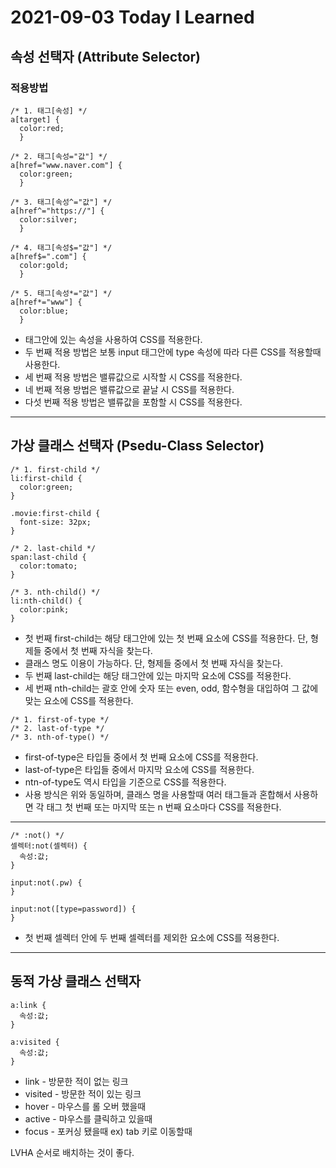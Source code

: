 # 2021-09-03 Today I Learned

## 속성 선택자 (Attribute Selector)
### 적용방법   
~~~
/* 1. 태그[속성] */
a[target] {
  color:red;
  }
  
/* 2. 태그[속성="값"] */
a[href="www.naver.com"] {
  color:green;
  }
  
/* 3. 태그[속성^="값"] */
a[href^="https://"] {
  color:silver;
  }
  
/* 4. 태그[속성$="값"] */
a[href$=".com"] {
  color:gold;
  }
  
/* 5. 태그[속성*="값"] */
a[href*="www"] {
  color:blue;
  }
~~~
* 태그안에 있는 속성을 사용하여 CSS를 적용한다.
* 두 번째 적용 방법은 보통 input 태그안에 type 속성에 따라 다른 CSS를 적용할때 사용한다.
* 세 번째 적용 방법은 밸류값으로 시작할 시 CSS를 적용한다.
* 네 번째 적용 방법은 밸류값으로 끝날 시 CSS를 적용한다.
* 다섯 번째 적용 방법은 밸류값을 포함할 시 CSS를 적용한다.
***

## 가상 클래스 선택자 (Psedu-Class Selector)
~~~
/* 1. first-child */
li:first-child {
  color:green;
}

.movie:first-child {
  font-size: 32px;
}

/* 2. last-child */
span:last-child {
  color:tomato;
}

/* 3. nth-child() */
li:nth-child() {
  color:pink;
}
~~~
* 첫 번째 first-child는 해당 태그안에 있는 첫 번째 요소에 CSS를 적용한다. 단, 형제들 중에서 첫 번째 자식을 찾는다.
* 클래스 명도 이용이 가능하다. 단, 형제들 중에서 첫 번째 자식을 찾는다.
* 두 번째 last-child는 해당 태그안에 있는 마지막 요소에 CSS를 적용한다.
* 세 번째 nth-child는 괄호 안에 숫자 또는 even, odd, 함수형을 대입하여 그 값에 맞는 요소에 CSS를 적용한다.


~~~
/* 1. first-of-type */
/* 2. last-of-type */
/* 3. nth-of-type() */
~~~
* first-of-type은 타입들 중에서 첫 번째 요소에 CSS를 적용한다.
* last-of-type은 타입들 중에서 마지막 요소에 CSS를 적용한다.
* ntn-of-type도 역시 타입을 기준으로 CSS를 적용한다.
* 사용 방식은 위와 동일하며, 클래스 명을 사용할때 여러 태그들과 혼합해서 사용하면 각 태그 첫 번째 또는 마지막 또는 n 번째 요소마다 CSS를 적용한다.

***

~~~
/* :not() */
셀렉터:not(셀렉터) {
  속성:값;
}

input:not(.pw) {
}

input:not([type=password]) {
}
~~~
* 첫 번째 셀렉터 안에 두 번째 셀렉터를 제외한 요소에 CSS를 적용한다.

***
## 동적 가상 클래스 선택자
~~~
a:link {
  속성:값;
}

a:visited {
  속성:값;
}
~~~
* link - 방문한 적이 없는 링크
* visited - 방문한 적이 있는 링크
* hover - 마우스를 롤 오버 했을때
* active - 마우스를 클릭하고 있을때
* focus - 포커싱 됐을때 ex) tab 키로 이동할때

LVHA 순서로 배치하는 것이 좋다.
